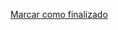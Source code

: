 <a onclick="test()" href="https://fx-learning.mgait.services:8443/api/finish/containers-execution" target="_parent" class="btn primary-btn">Marcar como finalizado</a>
